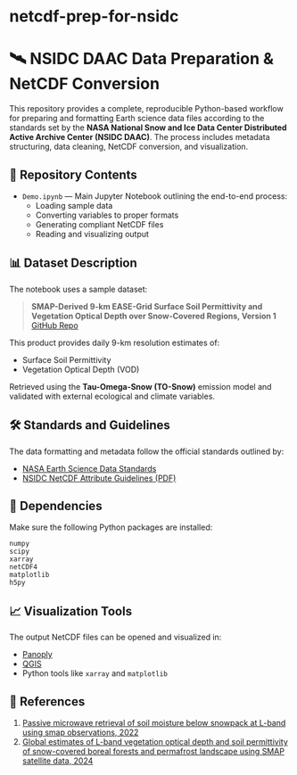 # netcdf-prep-for-nsidc

# 🛰️ NSIDC DAAC Data Preparation & NetCDF Conversion

This repository provides a complete, reproducible Python-based workflow for preparing and formatting Earth science data files according to the standards set by the **NASA National Snow and Ice Data Center Distributed Active Archive Center (NSIDC DAAC)**. The process includes metadata structuring, data cleaning, NetCDF conversion, and visualization.

## 📂 Repository Contents

- `Demo.ipynb` — Main Jupyter Notebook outlining the end-to-end process:
  - Loading sample data
  - Converting variables to proper formats
  - Generating compliant NetCDF files
  - Reading and visualizing output

## 📊 Dataset Description

The notebook uses a sample dataset:
> **SMAP-Derived 9-km EASE-Grid Surface Soil Permittivity and Vegetation Optical Depth over Snow-Covered Regions, Version 1**  
> [GitHub Repo](https://github.com/aebtehaj/SM-Snow-L-band)

This product provides daily 9-km resolution estimates of:
- Surface Soil Permittivity
- Vegetation Optical Depth (VOD)

Retrieved using the **Tau-Omega-Snow (TO-Snow)** emission model and validated with external ecological and climate variables.

## 🛠️ Standards and Guidelines

The data formatting and metadata follow the official standards outlined by:
- [NASA Earth Science Data Standards](https://www.earthdata.nasa.gov/about/standards)
- [NSIDC NetCDF Attribute Guidelines (PDF)](https://nsidc.org/sites/default/files/documents/other/nsidc-guidelines-netcdf-attributes.pdf)

## 🧰 Dependencies

Make sure the following Python packages are installed:
```
numpy
scipy
xarray
netCDF4
matplotlib
h5py
```

## 📈 Visualization Tools

The output NetCDF files can be opened and visualized in:
- [Panoply](https://www.giss.nasa.gov/tools/panoply/)
- [QGIS](https://qgis.org/)
- Python tools like `xarray` and `matplotlib`

## 📜 References

1. [Passive microwave retrieval of soil moisture below snowpack at L-band using smap observations, 2022](https://ieeexplore.ieee.org/abstract/document/9927161)  
2. [Global estimates of L-band vegetation optical depth and soil permittivity of snow-covered boreal forests and permafrost landscape using SMAP satellite data, 2024](https://www.sciencedirect.com/science/article/pii/S0034425724001561)
